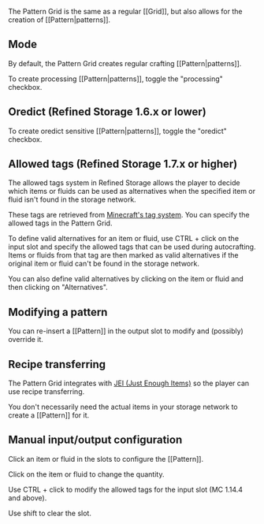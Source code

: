 The Pattern Grid is the same as a regular [[Grid]], but also allows for the creation of [[Pattern|patterns]].

## Mode
By default, the Pattern Grid creates regular crafting [[Pattern|patterns]].

To create processing [[Pattern|patterns]], toggle the "processing" checkbox.

## Oredict (Refined Storage 1.6.x or lower)
To create oredict sensitive [[Pattern|patterns]], toggle the "oredict" checkbox.

## Allowed tags (Refined Storage 1.7.x or higher)
The allowed tags system in Refined Storage allows the player to decide which items or fluids can be used as alternatives when the specified item or fluid isn't found in the storage network.

These tags are retrieved from [Minecraft's tag system](https://minecraft.gamepedia.com/Tag). You can specify the allowed tags in the Pattern Grid.

To define valid alternatives for an item or fluid, use CTRL + click on the input slot and specify the allowed tags that can be used during autocrafting. Items or fluids from that tag are then marked as valid alternatives if the original item or fluid can't be found in the storage network.

You can also define valid alternatives by clicking on the item or fluid and then clicking on "Alternatives".

## Modifying a pattern
You can re-insert a [[Pattern]] in the output slot to modify and (possibly) override it.

## Recipe transferring
The Pattern Grid integrates with [JEI (Just Enough Items)](https://minecraft.curseforge.com/projects/jei) so the player can use recipe transferring.

You don't necessarily need the actual items in your storage network to create a [[Pattern]] for it.

## Manual input/output configuration
Click an item or fluid in the slots to configure the [[Pattern]].

Click on the item or fluid to change the quantity.

Use CTRL + click to modify the allowed tags for the input slot (MC 1.14.4 and above).

Use shift to clear the slot.